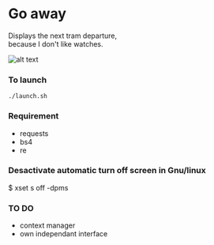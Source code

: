 # Go away

Displays the next tram departure,  
because I don't like watches.

![alt text](https://raw.githubusercontent.com/tlentali/go_away/master/picture/result.png)


### To launch

`./launch.sh`

### Requirement

- requests
- bs4
- re

### Desactivate automatic turn off screen in Gnu/linux

$ xset s off -dpms

### TO DO

- context manager
- own independant interface
